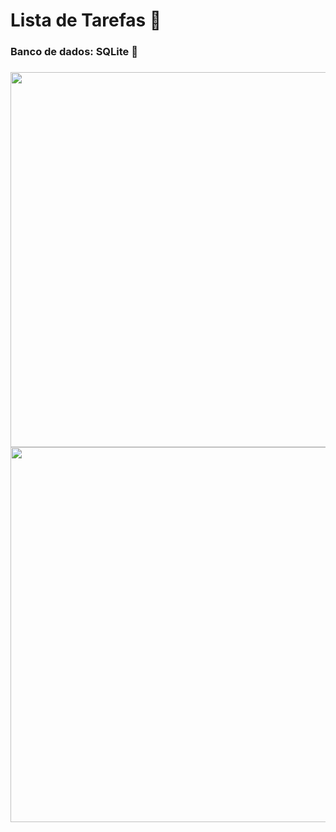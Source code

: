 <h1 align="left">Lista de Tarefas  📓</h1>

###

<h3 align="left">Banco de dados: SQLite 🎲</h3>

###

<img align="left" height="600" src="https://github.com/user-attachments/assets/da5f6327-2953-4425-88b3-565e2b2a5b80"  />

###

<img align="left" height="600" src="https://github.com/user-attachments/assets/f699d9db-1231-4c25-889c-3d367c4b303e"  />

###
